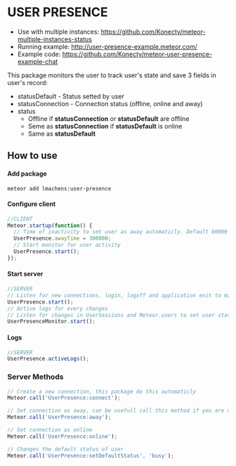 # USER PRESENCE

- Use with multiple instances: https://github.com/Konecty/meteor-multiple-instances-status
- Running example: http://user-presence-example.meteor.com/
- Example code: https://github.com/Konecty/meteor-user-presence-example-chat

This package monitors the user to track user's state and save 3 fields in user's record:

- statusDefault - Status setted by user
- statusConnection - Connection status (offline, online and away)
- status
  - Offline if **statusConnection** or **statusDefault** are offline
  - Seme as **statusConnection** if **statusDefault** is online
  - Same as **statusDefault**

## How to use

#### Add package

```shell
meteor add lmachens:user-presence
```

#### Configure client

```javascript
//CLIENT
Meteor.startup(function() {
  // Time of inactivity to set user as away automaticly. Default 60000
  UserPresence.awayTime = 300000;
  // Start monitor for user activity
  UserPresence.start();
});
```

#### Start server

```javascript
//SERVER
// Listen for new connections, login, logoff and application exit to manage user status and register methods to be used by client to set user status and default status
UserPresence.start();
// Active logs for every changes
// Listen for changes in UserSessions and Meteor.users to set user status based on active connections
UserPresenceMonitor.start();
```

#### Logs

```javascript
//SERVER
UserPresence.activeLogs();
```

### Server Methods

```javascript
// Create a new connection, this package do this automaticly
Meteor.call('UserPresence:connect');
```

```javascript
// Set connection as away, can be usefull call this method if you are using cordova to ser user as away when application goes to background for example.
Meteor.call('UserPresence:away');
```

```javascript
// Set connection as online
Meteor.call('UserPresence:online');
```

```javascript
// Changes the default status of user
Meteor.call('UserPresence:setDefaultStatus', 'busy');
```
